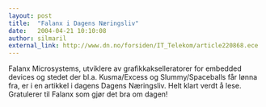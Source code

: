 ```yaml
---
layout: post
title:  "Falanx i Dagens Næringsliv"
date:   2004-04-21 10:10:08
author: silmaril
external_link: http://www.dn.no/forsiden/IT_Telekom/article220868.ece
---
```

Falanx Microsystems, utviklere av grafikkakselleratorer for embedded
devices og stedet der bl.a. Kusma/Excess og Slummy/Spaceballs får lønna
fra, er i en artikkel i dagens Dagens Næringsliv. Helt klart verdt å
lese. Gratulerer til Falanx som gjør det bra om dagen!


